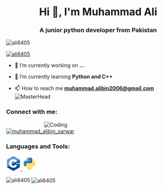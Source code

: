 <h1 align="center">Hi 👋, I'm Muhammad Ali</h1>
<h3 align="center">A junior python developer from Pakistan</h3>

<p align="left"> <img src="https://komarev.com/ghpvc/?username=ali6405&label=Profile%20views&color=0e75b6&style=flat" alt="ali6405" /> </p>

<p align="left"> <a href="https://github.com/ryo-ma/github-profile-trophy"><img src="https://github-profile-trophy.vercel.app/?username=ali6405" alt="ali6405" /></a> </p>

- 🔭 I’m currently working on **...**

- 🌱 I’m currently learning **Python and C++**

- 📫 How to reach me **muhammad.alibin2006@gmail.com**
![MasterHead](https://thumbs.gfycat.com/BetterHandmadeGull-size_restricted.gif)
<h3 align="left">Connect with me:</h3>
<p align="left">
<img align="right" alt="Coding" width="400" src="https://cdn.dribbble.com/users/416610/screenshots/4801105/coding_desk_flat_vector_ui_ux_design_illustration_motion_animation_gif2.gif">

<a href="https://instagram.com/muhammad_alibin_sarwar" target="blank"><img align="center" src="https://raw.githubusercontent.com/rahuldkjain/github-profile-readme-generator/master/src/images/icons/Social/instagram.svg" alt="muhammad_alibin_sarwar" height="30" width="40" /></a>
</p>

<h3 align="left">Languages and Tools:</h3>
<p align="left"> <a href="https://www.w3schools.com/cpp/" target="_blank" rel="noreferrer"> <img src="https://raw.githubusercontent.com/devicons/devicon/master/icons/cplusplus/cplusplus-original.svg" alt="cplusplus" width="40" height="40"/> </a> <a href="https://www.python.org" target="_blank" rel="noreferrer"> <img src="https://raw.githubusercontent.com/devicons/devicon/master/icons/python/python-original.svg" alt="python" width="40" height="40"/> </a> </p>

<p><img align="left" src="https://github-readme-stats.vercel.app/api/top-langs?username=ali6405&show_icons=true&locale=en&layout=compact" alt="ali6405" /></p>

<p>&nbsp;<img align="center" src="https://github-readme-stats.vercel.app/api?username=ali6405&show_icons=true&locale=en" alt="ali6405" /></p>

